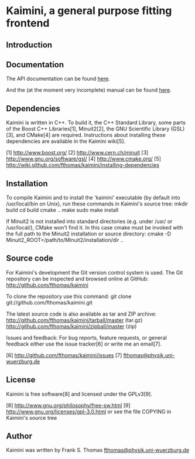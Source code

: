 Kaimini, a general purpose fitting frontend
===========================================

Introduction
------------

Documentation
-------------
  The API documentation can be found [here](http://www.physik.uni-wuerzburg.de/~fthomas/kaimini/doc/).

  And the (at the moment very incomplete) manual can be found [here](
    http://www.physik.uni-wuerzburg.de/~fthomas/kaimini/kaimini.pdf).

Dependencies
------------
  Kaimini is written in C++. To build it, the C++ Standard Library, some
  parts of the Boost C++ Libraries[1], Minuit2[2], the GNU Scientific
  Library (GSL)[3], and CMake[4] are required. Instructions about
  installing these dependencies are available in the Kaimini wiki[5].

  [1] http://www.boost.org/
  [2] http://www.cern.ch/minuit
  [3] http://www.gnu.org/software/gsl/
  [4] http://www.cmake.org/
  [5] http://wiki.github.com/fthomas/kaimini/installing-dependencies

Installation
------------
  To compile Kaimini and to install the 'kaimini' executable (by default
  into /usr/local/bin on Unix), run these commands in Kaimini's source
  tree:
    mkdir build
    cd build
    cmake ..
    make
    sudo make install

  If Minuit2 is not installed into standard directories (e.g. under
  /usr/ or /usr/local/), CMake won't find it. In this case cmake must be
  invoked with the full path to the Minuit2 installation or source
  directory:
    cmake -D Minuit2_ROOT=/path/to/Minuit2/installation/dir ..

Source code
-----------
  For Kaimini's development the Git version control system is used. The
  Git repository can be inspected and browsed online at GitHub:
    http://github.com/fthomas/kaimini

  To clone the repository use this command:
    git clone git://github.com/fthomas/kaimini.git

  The latest source code is also available as tar and ZIP archive:
    http://github.com/fthomas/kaimini/tarball/master (tar.gz)
    http://github.com/fthomas/kaimini/zipball/master (zip)

Issues and feedback:
  For bug reports, feature requests, or general feedback either use the
  issue tracker[6] or write me an email[7].

  [6] http://github.com/fthomas/kaimini/issues
  [7] fthomas@physik.uni-wuerzburg.de

License
-------
  Kaimini is free software[8] and licensed under the GPLv3[9].

  [8] http://www.gnu.org/philosophy/free-sw.html
  [9] http://www.gnu.org/licenses/gpl-3.0.html
      or see the file COPYING in Kaimini's source tree

Author
------
  Kaimini was written by
  Frank S. Thomas <fthomas@physik.uni-wuerzburg.de>
